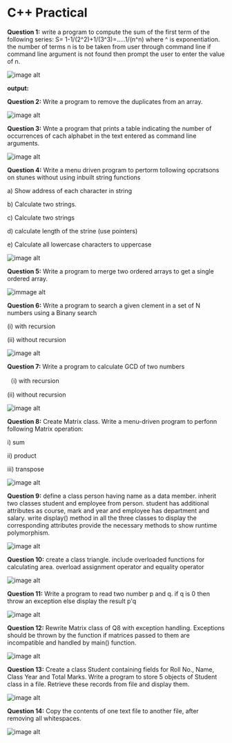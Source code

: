 # C++ Practical
**Question 1:** write a program to compute the sum of the first term of the following series:  S= 1-1/(2^2)+1/(3^3)=.....1/(n^n) where ^ is exponentiation. the number of terms n is to be taken from user through command line if command line argument is not found then prompt the user to enter the value of n.

![image alt](https://github.com/RiyaRiya184/C-Practical/blob/49f433acf76639ab86fc4f03790432bc49dba9f2/Question1.png)

**output:**

**Question 2:** Write a program to remove the duplicates from an array.

![image alt](https://github.com/RiyaRiya184/C-Practical/blob/18929dcd767e33c0742ff711ce08717c793afe02/Question2.png)

**Question 3:** Wnte a program that prints a table indicating the number of occurrences of cach alphabet
in the text entered as command line arguments. 

![image alt](https://github.com/RiyaRiya184/C-Practical/blob/3882e76fdd507e6674207af0d5404a01a5f60058/Question3.png)

**Question 4:** Write a menu driven program to pertorm tollowing opcratsons on stunes without using
inbuilt string functions

a) Show address of each character in string

b) Calculate two strings.

c) Calculate two strings

d) calculate length of the strine (use pointers)

e) Calculate all lowercase characters to uppercase

![image alt](https://github.com/RiyaRiya184/C-Practical/blob/0385a28bcf947b6bab5eb1f36c6ae5155279dd5f/Question4.png)

**Question 5:** Write a program to merge two ordered arrays to get a single ordered array.

![immage alt](https://github.com/RiyaRiya184/C-Practical/blob/c8c61227a029a2960ae16bcf78491b81c77c60de/Question5.png)

**Question 6:**  Write a program to search a given clement in a set of N numbers using a Binany search 

(i) with recursion 

(ii) without recursion

![image alt](https://github.com/RiyaRiya184/C-Practical/blob/c077c09ed0d6f233feb48b3b6761c91447de77a2/Question6.png)

**Question 7:** Write a program to calculate GCD of two numbers 

（i) with recursion  

(ii) without recursion

![image alt](https://github.com/RiyaRiya184/C-Practical/blob/5cb733adba1134cf4dd87d4435f2220305579646/Question7.png)

**Question 8:** Create Matrix class. Write a menu-driven program to perfonn following Matrix operation: 

i) sum 

ii) product 

iii) transpose

![image alt](https://github.com/RiyaRiya184/C-Practical/blob/cbf0310191ae2754984f7b0a6dba6fcedbcee8b7/Question8.png)

**Question 9:** define a class person having name as a data member. inherit two classes student and employee from person. student has additional attributes as course, mark and year and employee has department and salary. write display() method in all the three classes to display the corresponding attributes provide the necessary methods to show runtime polymorphism.

![image alt](https://github.com/RiyaRiya184/C-Practical/blob/35b98ca4ae75b7a405ed0e18e2bc5c3a18607b31/Question9.png)

**Question 10:** create a  class triangle. include overloaded functions for calculating area. overload assignment operator and equality operator

![image alt](https://github.com/RiyaRiya184/C-Practical/blob/caf06811638681e4c9d854761436b2876a587f47/Question10.png)

**Question 11:** Write a program to read two number p and q. if q is 0 then throw an exception else display the result p'q


![image alt](https://github.com/RiyaRiya184/C-Practical/blob/165468e92de55a9337232903c8652c390877cfa8/Question11.png)

**Question 12:**  Rewrite Matrix class of Q8 with exception handling. Exceptions should be thrown by
the function if  matrices passed to them are incompatible and handled by main() function.

![image alt](https://github.com/RiyaRiya184/C-Practical/blob/2eadf6a9f0a4e2e57e95b866ab25ac4179954a0f/Question12.png)

**Question 13:** Create a class Student containing fields for Roll No., Name, Class Year and Total Marks. Write a program to store 5 objects of Student class in a file. Retrieve these records from file and display them.

![image alt](https://github.com/RiyaRiya184/C-Practical/blob/b91d40b7c67f145d7642ced132ea27f51618fd9d/Question13.png)

**Question 14:** Copy the contents of one text file to another file, after removing all whitespaces.

![image alt](https://github.com/RiyaRiya184/C-Practical/blob/a54d29ba739176ea0437993607a2a7d54a42db5f/Question14.png)
